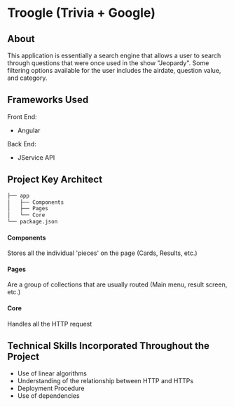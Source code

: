 # Troogle (Trivia + Google)

## About
This application is essentially a search engine that allows a user to search through questions that were once used in the show "Jeopardy". Some filtering options available for the user includes the airdate, question value, and category.

## Frameworks Used
Front End: <br>
- Angular 

Back End: <br>
- JService API

## Project Key Architect

```bash
├── app
│   ├── Components
│   ├── Pages   
│   └── Core    
└── package.json
```

#### Components
Stores all the individual 'pieces' on the page (Cards, Results, etc.)

#### Pages
Are a group of collections that are usually routed (Main menu, result screen, etc.)

#### Core
Handles all the HTTP request

## Technical Skills Incorporated Throughout the Project
- Use of linear algorithms
- Understanding of the relationship between HTTP and HTTPs
- Deployment Procedure
- Use of dependencies


